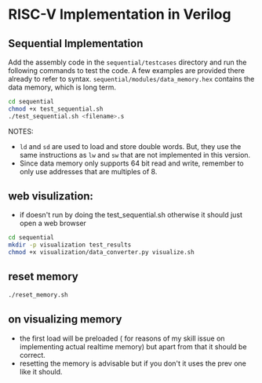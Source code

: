 # RISC-V Implementation in Verilog

## Sequential Implementation

Add the assembly code in the `sequential/testcases` directory and run the following commands to test the code. A few examples are provided there already to refer to syntax. `sequential/modules/data_memory.hex` contains the data memory, which is long term.

```bash
cd sequential
chmod +x test_sequential.sh
./test_sequential.sh <filename>.s
```


NOTES: 
- `ld` and `sd` are used to load and store double words. But, they use the same instructions as `lw` and `sw` that are not implemented in this version.
- Since data memory only supports 64 bit read and write, remember to only use addresses that are multiples of 8.

## web visulization:
- if doesn't run by doing the test_sequential.sh otherwise it should just open a web browser
```bash
cd sequential
mkdir -p visualization test_results
chmod +x visualization/data_converter.py visualize.sh
```

## reset memory

```sh
./reset_memory.sh
```

## on visualizing memory

- the first load will be preloaded ( for reasons of my skill issue on implementing actual realtime memory) but apart from that it should be correct.
- resetting the memory is advisable but if you don't it uses the prev one like it should.
